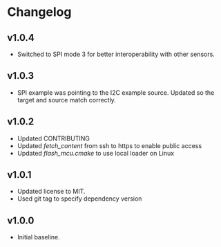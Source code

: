 # Changelog

## v1.0.4
- Switched to SPI mode 3 for better interoperability with other sensors.

## v1.0.3
- SPI example was pointing to the I2C example source. Updated so the target and source match correctly.

## v1.0.2
- Updated CONTRIBUTING
- Updated *fetch_content* from ssh to https to enable public access
- Updated *flash_mcu.cmake* to use local loader on Linux

## v1.0.1
- Updated license to MIT.
- Used git tag to specify dependency version

## v1.0.0
- Initial baseline.
